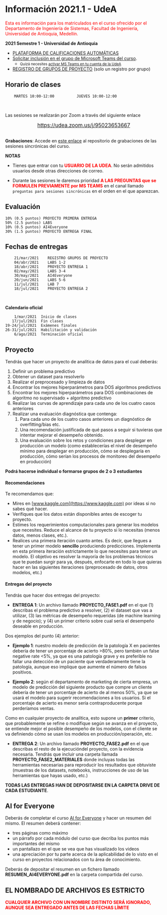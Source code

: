 # Información 2021.1 - UdeA

<font color="red">Esta es información para los matriculados en el curso ofrecido por el Departamento de Ingeniería de Sistemas, Facultad de Ingeniería,
Universidad de Antioquia, Medellín.</font>

**2021 Semestre 1 - Universidad de Antioquia**

- [PLATAFORMA DE CALIFICACIONES AUTOMÁTICAS](https://m5knaekxo6.execute-api.us-west-2.amazonaws.com/dev-v0001/rlxmooc/web/login)
- [Solicitar inclusión en el grupo de Microsoft Teams del curso](https://teams.microsoft.com/l/team/19%3af52598ef79fb4f2f9c23d6a92a4fd2b9%40thread.tacv2/conversations?groupId=57154a3b-7f2b-4050-8479-600704f64983&tenantId=99e1e721-7184-498e-8aff-b2ad4e53c1c2). 
     - <small>Quizá necesites [activar MS Teams en tu cuenta de la UdeA](http://www.udea.edu.co/wps/wcm/connect/udea/189893cf-94f2-4435-ad5b-6914d60bb1ad/DI-GI-IN-11%2B%281%29+%281%29.pdf?MOD=AJPERES&CVID=n5W8Iev)</small>
- [REGISTRO DE GRUPOS DE PROYECTO](https://forms.gle/vEV7m9iVQhXGZ1QQ9) (solo un registro por grupo)





## Horario de clases
    
        MARTES 10:00-12:00          JUEVES 10:00-12:00

<br/>

Las sesiones se realizarán por Zoom a través del siguiente enlace 

<center><big><a href="https://udea.zoom.us/j/95023653667">https://udea.zoom.us/j/95023653667</a></big></center>

<br/>

**Grabaciones**: Accede en [este enlace](http://ingeniaudea.edu.co/zoom-recordings/recordings/docenciaingenia52@udea.edu.co/95023653667/2021-02-28) al repositorio de grabaciones de las sesiones sincrónicas del curso.

**NOTAS**

- Tienes que entrar con tu <font color="red"><b>USUARIO DE LA UDEA</b></font>. No serán admitidos usuarios desde otras direcciones de correo.

- Durante las sesiones le daremos prioridad <font color='red'><b>A LAS PREGUNTAS que se FORMULEN PREVIAMENTE por MS TEAMS</b></font> en el canal llamado `preguntas para sesiones sincrónicas` en el orden en el que aparezcan.



## Evaluación

    10% (0.5 puntos) PROYECTO PRIMERA ENTREGA
    50% (2.5 puntos) LABS
    10% (0.5 puntos) AI4Everyone
    30% (1.5 puntos) PROYECTO ENTREGA FINAL


## Fechas de entregas

        21/mar/2021    REGISTRO GRUPOS DE PROYECTO
        04/abr/2021    LABS 1-2
        18/abr/2021    PROYECTO ENTREGA 1
        02/may/2021    LABS 3-4
        30/may/2021    AI4Everyone
        20/jun/2021    LABS 5-6
        11/jul/2021    LAB 7
        18/jul/2021    PROYECTO ENTREGA 2
<br/>

**Calendario oficial**

        1/mar/2021  Inicio de clases
       17/jul/2021  Fin clases
    19-24/jul/2021  Exámenes finales
    26-31/jul/2021  Habilitación y validación
        6/ago/2021  Terminación oficial


## Proyecto

Tendrás que hacer un proyecto de analítica de datos para el cual deberás:

1. Definir un problema predictivo
2. Obtener un dataset para resolverlo
3. Realizar el preprocesado y limpieza de datos
4. Encontrar los mejores hiperparámetros para DOS algoritmos predictivos
5. Encontrar los mejores hiperparámetros para DOS combinaciones de algoritmo no supervisado + algoritmo predictivo
6. Realizar las curvas de aprendizaje  para cada uno de los cuatro casos anteriores
7. Realizar una evaluación diagnóstica que contenga:
    1. Para cada uno de los cuatro casos anteriores un diagnóstico de overfitting/bias etc.
    1. Una recomendación justificada de qué pasos a seguir si tuvieras que intentar mejorar el desempeño obtenido.
    1. Una evaluación sobre los retos y condiciones para desplegar en producción un modelo (como establecerías el nivel de desempeño mínimo para desplegar en producción, cómo se desplegaría en producción, cómo serían los procesos de monitoreo del desempeño en producción)

**Podrá hacerse individual o formarse grupos de 2 o 3 estudiantes**

#### Recomendaciones

Te recomendamos que:

- Mires en [www.kaggle.com](https://www.kaggle.com) por ideas si no sabes qué hacer.
- Verifiques que los datos están disponibles antes de escoger tu proyecto.
- Estimes los requerimientos computacionales para generar los modelos que necesites. Reduce el alcance de tu proyecto si lo necesitas (menos datos, menos clases, etc.).
- Realices una primera iteración cuanto antes. Es decir, que llegues a tener un primer modelo **sencillo** produciendo predicciones. Implementa en esta primera iteración estrictamente lo que necesites para tener un modelo. El objetivo es resolver la mayoría de los problemas técnicos que te puedan surgir para ya, después, enfocarte en todo lo que quieras hacer en las siguientes iteraciones (preprocesado de datos, otros modelos, etc.)



#### Entregas del proyecto

Tendrás que hacer dos entregas del proyecto:

- **ENTREGA 1**: Un archivo llamado **PROYECTO_FASE1.pdf** en el que (1) describas el problema predictivo a resolver, (2) el dataset que vas a utilizar, (3) las métricas de desempeño requeridas (de machine learning y de negocio); y (4) un primer criterio sobre cual sería el desempeño deseable en producción. 

Dos ejemplos del punto (4) anterior:

- **Ejemplo 1**: nuestro modelo de predicción de la patología X en pacientes debería de tener un porcentaje de acierto >80%, pero también un false negative rate <5%, ya que es una patología grave y es preferible no fallar una detección de un paciente que verdaderamente tiene la patología, aunque eso implique que aumente el número de falsos positivos.

- **Ejemplo 2**: según el departamento de marketing de cierta empresa, un modelo de predicción del siguiente producto que compre un cliente debería de tener un porcentaje de acierto de al menos 50%, ya que se usará el modelo para sugerir recomendaciones a los usuarios. Si el porcentaje de acierto es menor sería contraproducente porque perderíamos ventas.

Como en cualquier proyecto de analítica, esto supone un **primer** criterio, que probablemente se refine o modifique según se avanza en el proyecto, se entiende mejor el posible desempeño de los modelos, con el cliente se va definiendo cómo se usan los modelos en producción/operación, etc.


- **ENTREGA 2**: Un archivo llamado **PROYECTO_FASE2.pdf** en el que describas el resto de la ejecucióndel proyecto, con la evidencia necesaria. Tendrás que incluir una carpeta llamada **PROYECTO_FASE2_MATERIALES** donde incluyas todas las herramientas necesarias para reproducir los resultados que obtuviste (muestras de los datasets, notebooks, instrucciones de uso de las herramientas que hayas usado, etc.)

**TODAS LAS ENTREGAS HAN DE DEPOSITARSE EN LA CARPETA DRIVE DE CADA ESTUDIANTE**.




## AI for Everyone

Deberás de completar el curso [AI for Everyone](https://www.deeplearning.ai/ai-for-everyone/) y hacer un resumen del mismo. El resumen deberá contener:

- tres páginas como máximo
- un párrafo por cada módulo del curso que decriba los puntos más importantes del mismo
- un pantallazo en el que se vea que has visualizado los videos
- una apreciación por tu parte acerca de la aplicabilidad de lo visto en el curso en proyectos relacionados con tu área de conocimiento.

Deberás de depositar el resumen en un fichero llamado **RESUMEN_AI4EVERYONE.pdf** en la carpeta compartida del curso.

## EL NOMBRADO DE ARCHIVOS ES ESTRICTO

<font color="red"><b>CUALQUIER ARCHIVO CON UN NOMBRE DISTINTO SERÁ IGNORADO, AUNQUE SEA ENTREGADO ANTES DE LAS FECHAS LÍMITE</b></font>
